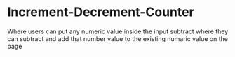# Increment-Decrement-Counter
Where users can put any numeric value inside the input subtract where they can subtract and add that number value to the existing numaric value on the page
